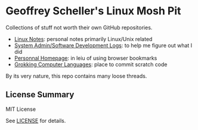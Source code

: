 # Geoffrey Scheller's Linux Mosh Pit

Collections of stuff not worth their own GitHub repositories.

* [Linux Notes](notes/): personal notes primarily Linux/Unix related
* [System Admin/Software Development Logs](adminLogs/): to help me figure out what I did
* [Personnal Homepage](web/): in leiu of using browser bookmarks
* [Grokking Computer Languages](grok/): place to commit scratch code

By its very nature, this repo contains many loose threads.

## License Summary

MIT License

See [LICENSE](LICENSE) for details.
